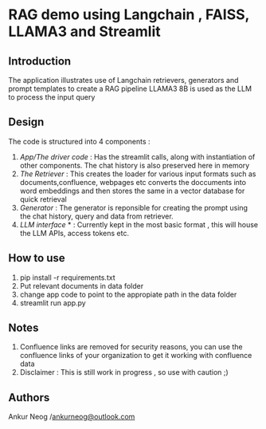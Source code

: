 # RAG demo using Langchain , FAISS, LLAMA3 and Streamlit
## Introduction 
The application illustrates use of Langchain retrievers, generators and prompt templates to create a RAG pipeline
LLAMA3 8B is used as the LLM to process the input query 
## Design
The code is structured into 4 components :
1. *App/The driver code* : Has the streamlit calls, along with instantiation of other components. The chat history is also preserved here in memory
2. *The Retriever* : This creates the loader for various input formats such as documents,confluence, webpages etc converts the doccuments into word embeddings and then stores the same in a vector database
   for quick retrieval
4. *Generator* : The generator is reponsible for creating the prompt using the chat history, query and data from retriever.
5. *LLM interface* * : Currently kept in the most basic format , this will house the LLM APIs, access tokens etc.

## How to use 
1. pip install -r requirements.txt
2. Put relevant documents in data folder
3. change app code to point to the appropiate path in the data folder
4. streamlit run app.py

## Notes
1. Confluence links are removed for security reasons, you can use the confluence links of your organization to get it working with confluence data
2. Disclaimer : This is still work in progress , so use with caution ;)

## Authors

Ankur Neog /ankurneog@outlook.com
